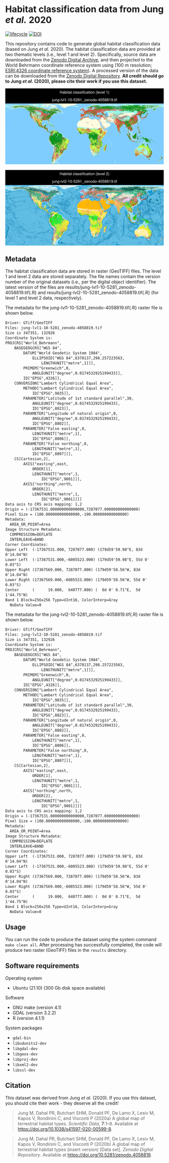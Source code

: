 
<!--- README.md is generated from README.Rmd. Please edit that file -->

# Habitat classification data from Jung *et al.* 2020

[![lifecycle](https://img.shields.io/badge/Lifecycle-stable-brightgreen.svg)](https://lifecycle.r-lib.org/articles/stages.html)
[![DOI](https://img.shields.io/badge/DOI-10.5281/zenodo.6622029-blue.svg)](https://doi.org/10.5281/zenodo.6622029)

This repository contains code to generate global habitat classification
data (based on Jung *et al.* 2020). The habitat classification data are
provided at two thematic levels (i.e., level 1 and level 2).
Specifically, source data are downloaded from the [Zenodo Digital
Archive](https://doi.org/10.5281/zenodo.4058356), and then projected to
the World Behrmann coordinate reference system using (100 m resolution;
[ESRI:4326 coordinate reference system](https://epsg.io/54017)). A
processed version of the data can be downloaded from the [Zenodo Digital
Repository](https://zenodo.org/badge/latestdoi/TODO). **All credit
should go to Jung *et al.* (2020), please cite their work if you use
this dataset.**

<img src="figures/README-lvl1_map-1.png" style="display: block; margin: auto;" />

</br>

<img src="figures/README-lvl2_map-1.png" style="display: block; margin: auto;" />

## Metadata

The habitat classification data are stored in raster (GeoTIFF) files.
The level 1 and level 2 data are stored separately. The file names
contain the version number of the original datasets (i.e., per the
digital object identifier). The latest version of the files are
results/jung-lvl1-10-5281\_zenodo-4058819.tif{.R} and
results/jung-lvl2-10-5281\_zenodo-4058819.tif{.R} (for level 1 and level
2 data, respectively).

The metadata for the jung-lvl1-10-5281\_zenodo-4058819.tif{.R} raster
file is shown below.

    Driver: GTiff/GeoTIFF
    Files: jung-lvl1-10-5281_zenodo-4058819.tif
    Size is 347351, 132926
    Coordinate System is:
    PROJCRS["World_Behrmann",
        BASEGEOGCRS["WGS 84",
            DATUM["World Geodetic System 1984",
                ELLIPSOID["WGS 84",6378137,298.257223563,
                    LENGTHUNIT["metre",1]]],
            PRIMEM["Greenwich",0,
                ANGLEUNIT["degree",0.0174532925199433]],
            ID["EPSG",4326]],
        CONVERSION["Lambert Cylindrical Equal Area",
            METHOD["Lambert Cylindrical Equal Area",
                ID["EPSG",9835]],
            PARAMETER["Latitude of 1st standard parallel",30,
                ANGLEUNIT["degree",0.0174532925199433],
                ID["EPSG",8823]],
            PARAMETER["Longitude of natural origin",0,
                ANGLEUNIT["degree",0.0174532925199433],
                ID["EPSG",8802]],
            PARAMETER["False easting",0,
                LENGTHUNIT["metre",1],
                ID["EPSG",8806]],
            PARAMETER["False northing",0,
                LENGTHUNIT["metre",1],
                ID["EPSG",8807]]],
        CS[Cartesian,2],
            AXIS["easting",east,
                ORDER[1],
                LENGTHUNIT["metre",1,
                    ID["EPSG",9001]]],
            AXIS["northing",north,
                ORDER[2],
                LENGTHUNIT["metre",1,
                    ID["EPSG",9001]]]]
    Data axis to CRS axis mapping: 1,2
    Origin = (-17367531.000000000000000,7287077.000000000000000)
    Pixel Size = (100.000000000000000,-100.000000000000000)
    Metadata:
      AREA_OR_POINT=Area
    Image Structure Metadata:
      COMPRESSION=DEFLATE
      INTERLEAVE=BAND
    Corner Coordinates:
    Upper Left  (-17367531.000, 7287077.000) (179d59'59.98"E, 83d 0'14.04"N)
    Lower Left  (-17367531.000,-6005523.000) (179d59'59.98"E, 55d 0' 0.03"S)
    Upper Right (17367569.000, 7287077.000) (179d59'58.56"W, 83d 0'14.04"N)
    Lower Right (17367569.000,-6005523.000) (179d59'58.56"W, 55d 0' 0.03"S)
    Center      (      19.000,  640777.000) (  0d 0' 0.71"E,  5d 1'44.75"N)
    Band 1 Block=256x256 Type=UInt16, ColorInterp=Gray
      NoData Value=0

The metadata for the jung-lvl2-10-5281\_zenodo-4058819.tif{.R} raster
file is shown below.

    Driver: GTiff/GeoTIFF
    Files: jung-lvl2-10-5281_zenodo-4058819.tif
    Size is 347351, 132926
    Coordinate System is:
    PROJCRS["World_Behrmann",
        BASEGEOGCRS["WGS 84",
            DATUM["World Geodetic System 1984",
                ELLIPSOID["WGS 84",6378137,298.257223563,
                    LENGTHUNIT["metre",1]]],
            PRIMEM["Greenwich",0,
                ANGLEUNIT["degree",0.0174532925199433]],
            ID["EPSG",4326]],
        CONVERSION["Lambert Cylindrical Equal Area",
            METHOD["Lambert Cylindrical Equal Area",
                ID["EPSG",9835]],
            PARAMETER["Latitude of 1st standard parallel",30,
                ANGLEUNIT["degree",0.0174532925199433],
                ID["EPSG",8823]],
            PARAMETER["Longitude of natural origin",0,
                ANGLEUNIT["degree",0.0174532925199433],
                ID["EPSG",8802]],
            PARAMETER["False easting",0,
                LENGTHUNIT["metre",1],
                ID["EPSG",8806]],
            PARAMETER["False northing",0,
                LENGTHUNIT["metre",1],
                ID["EPSG",8807]]],
        CS[Cartesian,2],
            AXIS["easting",east,
                ORDER[1],
                LENGTHUNIT["metre",1,
                    ID["EPSG",9001]]],
            AXIS["northing",north,
                ORDER[2],
                LENGTHUNIT["metre",1,
                    ID["EPSG",9001]]]]
    Data axis to CRS axis mapping: 1,2
    Origin = (-17367531.000000000000000,7287077.000000000000000)
    Pixel Size = (100.000000000000000,-100.000000000000000)
    Metadata:
      AREA_OR_POINT=Area
    Image Structure Metadata:
      COMPRESSION=DEFLATE
      INTERLEAVE=BAND
    Corner Coordinates:
    Upper Left  (-17367531.000, 7287077.000) (179d59'59.98"E, 83d 0'14.04"N)
    Lower Left  (-17367531.000,-6005523.000) (179d59'59.98"E, 55d 0' 0.03"S)
    Upper Right (17367569.000, 7287077.000) (179d59'58.56"W, 83d 0'14.04"N)
    Lower Right (17367569.000,-6005523.000) (179d59'58.56"W, 55d 0' 0.03"S)
    Center      (      19.000,  640777.000) (  0d 0' 0.71"E,  5d 1'44.75"N)
    Band 1 Block=256x256 Type=UInt16, ColorInterp=Gray
      NoData Value=0

## Usage

You can run the code to produce the dataset using the system command
`make clean all`. After processing has successfully completed, the code
will produce two raster (GeoTIFF) files in the `results` directory.

## Software requirements

Operating system

-   Ubuntu (21.10) (300 Gb disk space available)

Software

-   GNU make (version 4.1)
-   GDAL (version 3.2.2)
-   R (version 4.1.1)

System packages

-   `gdal-bin`
-   `libudunits2-dev`
-   `libgdal-dev`
-   `libgeos-dev`
-   `libproj-dev`
-   `libxml2-dev`
-   `libssl-dev`

## Citation

This dataset was derived from Jung *et al.* (2020). If you use this
dataset, you should cite their work - they deserve all the credit!

> Jung M, Dahal PR, Butchart SHM, Donald PF, De Lamo X, Lesiv M, Kapos
> V, Rondinini C, and Visconti P (2020a) A global map of terrestrial
> habitat types. *Scientific Data*, **7**:1–8. Available at
> <https://doi.org/10.1038/s41597-020-00599-8>.

> Jung M, Dahal PR, Butchart SHM, Donald PF, De Lamo X, Lesiv M, Kapos
> V, Rondinini C, and Visconti P (2020b) A global map of terrestrial
> habitat types (insert version) \[Data set\]. *Zenodo Digital
> Repository*. Available at <https://doi.org/10.5281/zenodo.4058819>.
